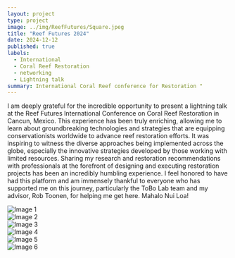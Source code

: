 ```yaml
---
layout: project
type: project
image: ../img/ReefFutures/Square.jpeg
title: "Reef Futures 2024"
date: 2024-12-12
published: true
labels:
  - International
  - Coral Reef Restoration
  - networking
  - Lightning talk
summary: International Coral Reef conference for Restoration "
---
```


I am deeply grateful for the incredible opportunity to present a lightning talk at the Reef Futures International Conference on Coral Reef Restoration in Cancun, Mexico.
This experience has been truly enriching, allowing me to learn about groundbreaking technologies and strategies that are equipping conservationists worldwide to advance reef restoration efforts. It was inspiring to witness the diverse approaches being implemented across the globe, especially the innovative strategies developed by those working with limited resources.
Sharing my research and restoration recommendations with professionals at the forefront of designing and executing restoration projects has been an incredibly humbling experience. I feel honored to have had this platform and am immensely thankful to everyone who has supported me on this journey, particularly the ToBo Lab team and my advisor, Rob Toonen, for helping me get here. 
Mahalo Nui Loa!

<div class="container">
  <div class="row">
    <div class="col-md-4">
      <img class="img-fluid" src="../img/HOT/HOT1.jpeg" alt="Image 1">
    </div>
    <div class="col-md-4">
      <img class="img-fluid" src="../img/HOT/HOT2.jpeg" alt="Image 2">
    </div>
    <div class="col-md-4">
      <img class="img-fluid" src="../img/HOT/HOT3.jpeg" alt="Image 3">
    </div>
    <div class="col-md-4">
      <img class="img-fluid" src="../img/HOT/HOT4.jpeg" alt="Image 4">
    </div>
    <div class="col-md-4">
      <img class="img-fluid" src="../img/HOT/HOT5.jpeg" alt="Image 5">
    </div>
    <div class="col-md-4">
      <img class="img-fluid" src="../img/HOT/HOT7.jpeg" alt="Image 6">
    </div>
  </div>
</div>
